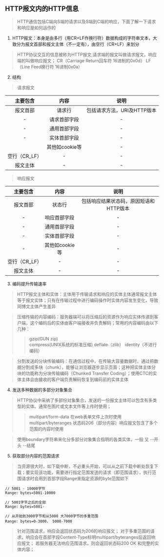 ## HTTP报文内的HTTP信息

> HTTP通信包括C端向S端的请求以及S端到C端的响应，下面了解一下请求和响应是如何运作的

1. HTTP报文：本身是由多行（用CR+LF作换行符）数据构成的字符串文本，大致分为报文首部和报文主体（不一定有），由空行（CR+LF）来划分
 > HTTP协议交互的信息被称为HTTP报文,请求端的报文叫做请求报文，响应端的叫做响应报文；
 > CR（Carriage Return回车符 16进制的0x0d）
 > LF（Line Feed换行符 16进制0x0a）

2. 结构
> 请求报文

|  主要包含 | 内容 | 说明 |
| :----: | :---: | :----: |
| 报文首部 | 请求行 | 包括请求方法，URI及HTTP版本 |
| - | 请求首部字段 | - |
| - | 通用首部字段 | - |
| - | 实体首部字段 | - |
| | 其他如cookie等 | - |
| 空行（CR_LF） | - | - |
| 报文主体 | - | - |

> 响应报文

|  主要包含 | 内容 | 说明 |
| :----: | :---: | :----: |
| 报文首部 | 状态行 | 包括响应结果状态码，原因短语和HTTP版本 |
| - | 响应首部字段 | - |
| - | 通用首部字段 | - |
| - | 实体首部字段 | - |
| - | 其他如cookie等 | - |
| 空行（CR_LF） | - | - |
| 报文主体 | - | - |

3. 编码提升传输速率

> HTTP报文主体和实体：主体用于传输请求和响应的实体主体通常报文主体等于报文实体；只有在传输过程中进行编码操作时实体内容发生变化，导致同博文主体产生差异

> 压缩传输的内容编码：服务器端可以将压缩后的资源作为响应实体传递到客户端，这个编码后的实体由客户端接收并负责解码；常用的内容编码由以下几种：
> > gzip(GUN zip)  
> > compress(UNIX系统的标准压缩)
> > deflate（zlib）
> > identity（不进行编码）

> 分割发送的分块传输编码：在通信过程中，在传输大容量数据时，通过把数据分割成多块（chunk），能够让浏览器逐步显示页面；这种把实体主体分块的功能称为分块传输编码（Chunked Transfer Coding）；使用CTC的实体主体会由接收的客户端负责解码恢复到编码前的实体主体

4. 发送多种数据的多部分对象集合

> HTTP协议中采纳了多部份对象集合，发送的一份报文主体可以包含有多类型的实体。通常在图片或文本文件等上传时使用；
> > multipart/form-data  在web表单文件上次时使用
> > multipart/byteranges 状态码206（部分内容）响应报文包含了多个范围的内容时使用

> 使用boundary字符串来化分多部分对象集合指明的各类实体，一般 又 --开头  --结尾 

5. 获取部分内容的范围请求

> 当资源很大时，如下载中断，不必重头开始，可以从之前下载中断处恢复下载；要实现该功能，需要进行指定范围发送的请求（即范围请求），执行范围请求时会用到首部字段Range来指定资源的byte范围如下
```
// 5001 - 10000字节
Range: bytes=5001-10000

// 5001字节之后的全部
Range: bytes=5001-

// 从开始到3000字节和从5000 大7000字节的多重范围
Range: bytes=0-3000， 5000-7000
```
> 针对范围请求，响应会返回状态码为206的响应报文；
> 对于多重范围的请求，响应会在首部字段Content-Type标明multipart/byteranges后返回响应报文；
> 若服务器无法响应范围请求，则会返回状态码200 OK 和完整的实体内容；














